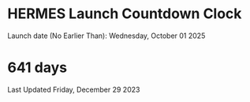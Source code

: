 # HERMES Launch Countdown Clock

Launch date (No Earlier Than): Wednesday, October 01 2025
# 641 days

Last Updated Friday, December 29 2023